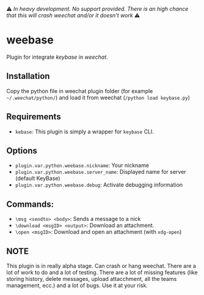 ⚠️ *_In heavy development. No support provided. There is an high chance that this will crash weechat and/or it doesn't work_* ⚠️

# weebase
Plugin for integrate _keybase_ in _weechat_.

## Installation
Copy the python file in weechat plugin folder (for example `~/.weechat/python/`) and load it from weechat (`/python load keybase.py`)

## Requirements
- `kebase`: This plugin is simply a wrapper for `keybase` CLI.

## Options
- `plugin.var.python.weebase.nickname`: Your nickname
- `plugin.var.python.weebase.server_name`: Displayed name for server (default KeyBase)
- `plugin.var.python.weebase.debug`: Activate debugging information

## Commands:
- `\msg <sendto> <body>`: Sends a message to a nick
- `\download <msgID> <output>`: Download an attachment.
- `\open <msgID>`: Download and open an attachment (with `xdg-open`)

## NOTE
This plugin is in really alpha stage. Can crash or hang weechat. There are a lot of work to do and a lot of testing. There are a lot of missing features (like storing history, delete messages, upload attacchment, all the teams management, ecc.) and a lot of bugs. Use it at your risk.
